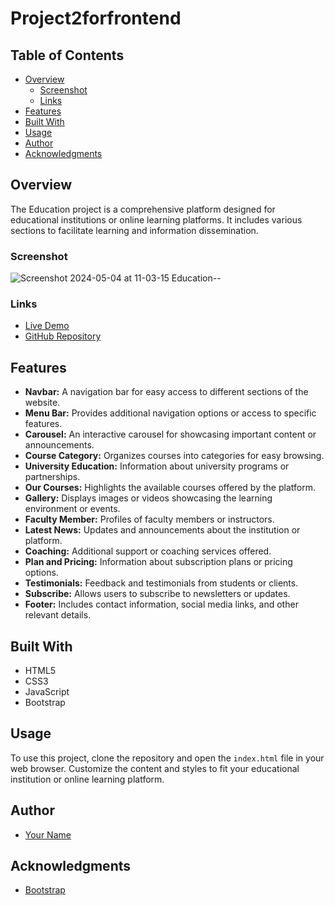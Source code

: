 # Project2forfrontend

## Table of Contents

- [Overview](#overview)
  - [Screenshot](#screenshot)
  - [Links](#links)
- [Features](#features)
- [Built With](#built-with)
- [Usage](#usage)
- [Author](#author)
- [Acknowledgments](#acknowledgments)

## Overview

The Education project is a comprehensive platform designed for educational institutions or online learning platforms. It includes various sections to facilitate learning and information dissemination.

### Screenshot
![Screenshot 2024-05-04 at 11-03-15 Education--](https://github.com/manikandaraj-T-N/Project2forfrontend/assets/93505267/febf00fa-4b85-4dd5-bfdb-3825fd5f4e8e)


### Links

- [Live Demo](#) <!-- Insert link to live demo -->
- [GitHub Repository](#) <!-- Insert link to GitHub repository -->

## Features

- **Navbar:** A navigation bar for easy access to different sections of the website.
- **Menu Bar:** Provides additional navigation options or access to specific features.
- **Carousel:** An interactive carousel for showcasing important content or announcements.
- **Course Category:** Organizes courses into categories for easy browsing.
- **University Education:** Information about university programs or partnerships.
- **Our Courses:** Highlights the available courses offered by the platform.
- **Gallery:** Displays images or videos showcasing the learning environment or events.
- **Faculty Member:** Profiles of faculty members or instructors.
- **Latest News:** Updates and announcements about the institution or platform.
- **Coaching:** Additional support or coaching services offered.
- **Plan and Pricing:** Information about subscription plans or pricing options.
- **Testimonials:** Feedback and testimonials from students or clients.
- **Subscribe:** Allows users to subscribe to newsletters or updates.
- **Footer:** Includes contact information, social media links, and other relevant details.

## Built With

- HTML5
- CSS3
- JavaScript
- Bootstrap 

## Usage

To use this project, clone the repository and open the `index.html` file in your web browser. Customize the content and styles to fit your educational institution or online learning platform.

## Author

- [Your Name](#) <!-- Provide a link to your personal website or GitHub profile -->

## Acknowledgments

- [Bootstrap](https://getbootstrap.com/) <!-- Acknowledge Bootstrap for styling -->
